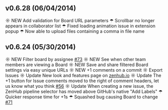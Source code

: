 ## v0.6.28 (06/04/2014)

☼ NEW Add validation for Board URL parameters
☂ Scrollbar no longer appears in collaborator list
☂ Fixed loading animation issue in extension popup
☂ Now able to upload files containing a comma in file name


## v0.6.24 (05/30/2014)

☼ NEW Filter board by assignee [#73](https://github.com/axiomzen/zenhub-now/issues/73)
☼ NEW See when other team members are viewing a Board
☼ NEW Save and share filtered Board settings via easy unique URLs
☼ NEW +1 comments on a commit
☼ Export Issues
☼ Update New look and features page on [zenhub.io](https://www.zenhub.io/#features)
☼ Update The +1 button for Issue comments moved to the right of comment headers, let us know what you think [#56](https://github.com/axiomzen/zenhub-now/issues/56)
☼ Update When creating a new issue, the ZenHub pipeline selector has moved above GitHub's native "Add Labels" 
☂ Quicker response time for +1s
☂ Squashed bug causing Board to change [#71](https://github.com/axiomzen/zenhub-now/issues/71)
